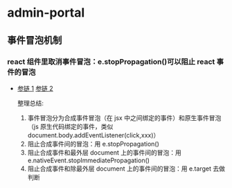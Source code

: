 # admin-portal

## 事件冒泡机制

### react 组件里取消事件冒泡：e.stopPropagation()可以阻止 react 事件的冒泡

- [参链 1](https://segmentfault.com/q/1010000008966738) [参链 2](https://zhuanlan.zhihu.com/p/26742034)

  整理总结:

  1. 事件冒泡分为合成事件冒泡（在 jsx 中之间绑定的事件）和原生事件冒泡（js 原生代码绑定的事件，类似 document.body.addEventListener(click,xxx)）
  2. 阻止合成事件间的冒泡：用 e.stopPropagation()
  3. 阻止合成事件和最外层 document 上的事件间的冒泡：用 e.nativeEvent.stopImmediatePropagation()
  4. 阻止合成事件和除最外层 document 上的事件间的冒泡：用 e.target 去做判断
